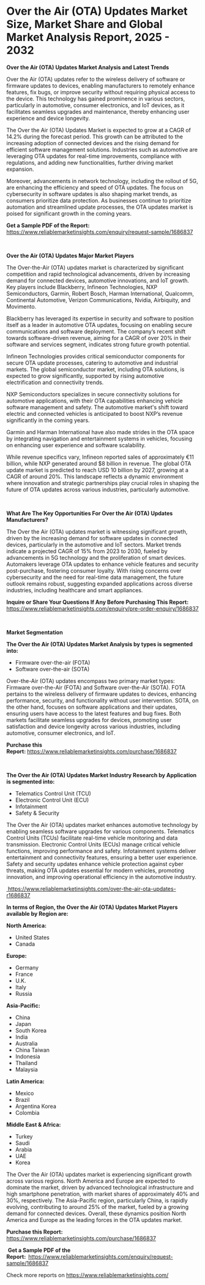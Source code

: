 <p><h1>Over the Air (OTA) Updates Market Size, Market Share and Global Market Analysis Report, 2025 - 2032</h1></p><p><strong>Over the Air (OTA) Updates Market Analysis and Latest Trends</strong></p>
<p><p>Over the Air (OTA) updates refer to the wireless delivery of software or firmware updates to devices, enabling manufacturers to remotely enhance features, fix bugs, or improve security without requiring physical access to the device. This technology has gained prominence in various sectors, particularly in automotive, consumer electronics, and IoT devices, as it facilitates seamless upgrades and maintenance, thereby enhancing user experience and device longevity.</p><p>The Over the Air (OTA) Updates Market is expected to grow at a CAGR of 14.2% during the forecast period. This growth can be attributed to the increasing adoption of connected devices and the rising demand for efficient software management solutions. Industries such as automotive are leveraging OTA updates for real-time improvements, compliance with regulations, and adding new functionalities, further driving market expansion. </p><p>Moreover, advancements in network technology, including the rollout of 5G, are enhancing the efficiency and speed of OTA updates. The focus on cybersecurity in software updates is also shaping market trends, as consumers prioritize data protection. As businesses continue to prioritize automation and streamlined update processes, the OTA updates market is poised for significant growth in the coming years.</p></p>
<p><strong>Get a Sample PDF of the Report:&nbsp;</strong> <a href="https://www.reliablemarketinsights.com/enquiry/request-sample/1686837?utm_campaign=3137&utm_medium=2&utm_source=Github&utm_content=ia&utm_term=26032025&utm_id=over-the-air-ota-updates">https://www.reliablemarketinsights.com/enquiry/request-sample/1686837</a></p>
<p>&nbsp;</p>
<p><strong>Over the Air (OTA) Updates Major Market Players</strong></p>
<p><p>The Over-the-Air (OTA) updates market is characterized by significant competition and rapid technological advancements, driven by increasing demand for connected devices, automotive innovations, and IoT growth. Key players include Blackberry, Infineon Technologies, NXP Semiconductors, Garmin, Robert Bosch, Harman International, Qualcomm, Continental Automotive, Verizon Communications, Nvidia, Airbiquity, and Movimento.</p><p>Blackberry has leveraged its expertise in security and software to position itself as a leader in automotive OTA updates, focusing on enabling secure communications and software deployment. The company’s recent shift towards software-driven revenue, aiming for a CAGR of over 20% in their software and services segment, indicates strong future growth potential.</p><p>Infineon Technologies provides critical semiconductor components for secure OTA update processes, catering to automotive and industrial markets. The global semiconductor market, including OTA solutions, is expected to grow significantly, supported by rising automotive electrification and connectivity trends.</p><p>NXP Semiconductors specializes in secure connectivity solutions for automotive applications, with their OTA capabilities enhancing vehicle software management and safety. The automotive market's shift toward electric and connected vehicles is anticipated to boost NXP’s revenue significantly in the coming years.</p><p>Garmin and Harman International have also made strides in the OTA space by integrating navigation and entertainment systems in vehicles, focusing on enhancing user experience and software scalability.</p><p>While revenue specifics vary, Infineon reported sales of approximately €11 billion, while NXP generated around $8 billion in revenue. The global OTA update market is predicted to reach USD 10 billion by 2027, growing at a CAGR of around 20%. This landscape reflects a dynamic environment where innovation and strategic partnerships play crucial roles in shaping the future of OTA updates across various industries, particularly automotive.</p></p>
<p>&nbsp;</p>
<p><strong>What Are The Key Opportunities For Over the Air (OTA) Updates Manufacturers?</strong></p>
<p><p>The Over the Air (OTA) updates market is witnessing significant growth, driven by the increasing demand for software updates in connected devices, particularly in the automotive and IoT sectors. Market trends indicate a projected CAGR of 15% from 2023 to 2030, fueled by advancements in 5G technology and the proliferation of smart devices. Automakers leverage OTA updates to enhance vehicle features and security post-purchase, fostering consumer loyalty. With rising concerns over cybersecurity and the need for real-time data management, the future outlook remains robust, suggesting expanded applications across diverse industries, including healthcare and smart appliances.</p></p>
<p><strong>Inquire or Share Your Questions If Any Before Purchasing This Report:</strong> <a href="https://www.reliablemarketinsights.com/enquiry/pre-order-enquiry/1686837?utm_campaign=3137&utm_medium=2&utm_source=Github&utm_content=ia&utm_term=26032025&utm_id=over-the-air-ota-updates">https://www.reliablemarketinsights.com/enquiry/pre-order-enquiry/1686837</a></p>
<p>&nbsp;</p>
<p><strong>Market Segmentation</strong></p>
<p><strong>The Over the Air (OTA) Updates Market Analysis by types is segmented into:</strong></p>
<p><ul><li>Firmware over-the-air (FOTA)</li><li>Software over-the-air (SOTA)</li></ul></p>
<p><p>Over-the-Air (OTA) updates encompass two primary market types: Firmware over-the-Air (FOTA) and Software over-the-Air (SOTA). FOTA pertains to the wireless delivery of firmware updates to devices, enhancing performance, security, and functionality without user intervention. SOTA, on the other hand, focuses on software applications and their updates, ensuring users have access to the latest features and bug fixes. Both markets facilitate seamless upgrades for devices, promoting user satisfaction and device longevity across various industries, including automotive, consumer electronics, and IoT.</p></p>
<p><strong>Purchase this Report:&nbsp;</strong><a href="https://www.reliablemarketinsights.com/purchase/1686837?utm_campaign=3137&utm_medium=2&utm_source=Github&utm_content=ia&utm_term=26032025&utm_id=over-the-air-ota-updates">https://www.reliablemarketinsights.com/purchase/1686837</a></p>
<p>&nbsp;</p>
<p><strong>The Over the Air (OTA) Updates Market Industry Research by Application is segmented into:</strong></p>
<p><ul><li>Telematics Control Unit (TCU)</li><li>Electronic Control Unit (ECU)</li><li>Infotainment</li><li>Safety & Security</li></ul></p>
<p><p>The Over the Air (OTA) updates market enhances automotive technology by enabling seamless software upgrades for various components. Telematics Control Units (TCUs) facilitate real-time vehicle monitoring and data transmission. Electronic Control Units (ECUs) manage critical vehicle functions, improving performance and safety. Infotainment systems deliver entertainment and connectivity features, ensuring a better user experience. Safety and security updates enhance vehicle protection against cyber threats, making OTA updates essential for modern vehicles, promoting innovation, and improving operational efficiency in the automotive industry.</p></p>
<p><a href="https://www.reliablemarketinsights.com/over-the-air-ota-updates-r1686837?utm_campaign=3137&utm_medium=2&utm_source=Github&utm_content=ia&utm_term=26032025&utm_id=over-the-air-ota-updates">&nbsp;https://www.reliablemarketinsights.com/over-the-air-ota-updates-r1686837</a></p>
<p><strong>In terms of Region, the Over the Air (OTA) Updates Market Players available by Region are:</strong></p>
<p>
    <p> <strong> North America: </strong>
        <ul>
            <li>United States</li>
            <li>Canada</li>
        </ul>
        </p> 
    <p> <strong> Europe: </strong>
        <ul>
            <li>Germany</li>
            <li>France</li>
            <li>U.K.</li>
            <li>Italy</li>
            <li>Russia</li>
        </ul>
        </p> 
    <p> <strong> Asia-Pacific: </strong>
        <ul>
            <li>China</li>
            <li>Japan</li>
            <li>South Korea</li>
            <li>India</li>
            <li>Australia</li>
            <li>China Taiwan</li>
            <li>Indonesia</li>
            <li>Thailand</li>
            <li>Malaysia</li>
        </ul>
        </p> 
    <p> <strong> Latin America: </strong>
        <ul>
            <li>Mexico</li>
            <li>Brazil</li>
            <li>Argentina Korea</li>
            <li>Colombia</li>
        </ul>
        </p> 
    <p> <strong> Middle East & Africa: </strong>
        <ul>
            <li>Turkey</li>
            <li>Saudi</li>
            <li>Arabia</li>
            <li>UAE</li>
            <li>Korea</li>
        </ul>
    </p>
    </p>
<p><p>The Over the Air (OTA) updates market is experiencing significant growth across various regions. North America and Europe are expected to dominate the market, driven by advanced technological infrastructure and high smartphone penetration, with market shares of approximately 40% and 30%, respectively. The Asia-Pacific region, particularly China, is rapidly evolving, contributing to around 25% of the market, fueled by a growing demand for connected devices. Overall, these dynamics position North America and Europe as the leading forces in the OTA updates market.</p></p>
<p><strong>Purchase this Report: </strong><a href="https://www.reliablemarketinsights.com/purchase/1686837?utm_campaign=3137&utm_medium=2&utm_source=Github&utm_content=ia&utm_term=26032025&utm_id=over-the-air-ota-updates">https://www.reliablemarketinsights.com/purchase/1686837</a></p>
<p>&nbsp;<strong>Get a Sample PDF of the Report:&nbsp;&nbsp;</strong><a href="https://www.reliablemarketinsights.com/enquiry/request-sample/1686837?utm_campaign=3137&utm_medium=2&utm_source=Github&utm_content=ia&utm_term=26032025&utm_id=over-the-air-ota-updates">https://www.reliablemarketinsights.com/enquiry/request-sample/1686837</a></p>
<p><strong></strong></p>
<p>Check more reports on <a href="https://www.reliablemarketinsights.com/?utm_campaign=3137&utm_medium=2&utm_source=Github&utm_content=ia&utm_term=26032025&utm_id=over-the-air-ota-updates">https://www.reliablemarketinsights.com/</a></p>